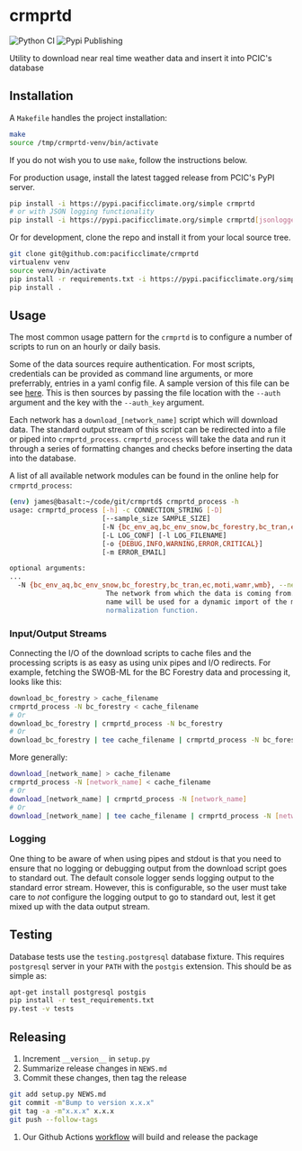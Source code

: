 # crmprtd

![Python CI](https://github.com/pacificclimate/crmprtd/workflows/Python%20CI/badge.svg?branch=master)
![Pypi Publishing](https://github.com/pacificclimate/crmprtd/workflows/Pypi%20Publishing/badge.svg?branch=master)

Utility to download near real time weather data and insert it into PCIC's database

## Installation

A `Makefile` handles the project installation:
```bash
make
source /tmp/crmprtd-venv/bin/activate
```

If you do not wish you to use `make`, follow the instructions below.

For production usage, install the latest tagged release from PCIC's PyPI server.

```bash
pip install -i https://pypi.pacificclimate.org/simple crmprtd
# or with JSON logging functionality
pip install -i https://pypi.pacificclimate.org/simple crmprtd[jsonlogger]
```

Or for development, clone the repo and install it from your local source tree.

```bash
git clone git@github.com:pacificclimate/crmprtd
virtualenv venv
source venv/bin/activate
pip install -r requirements.txt -i https://pypi.pacificclimate.org/simple
pip install .
```

## Usage

The most common usage pattern for the `crmprtd` is to configure a number of scripts to run on an hourly or daily basis.

Some of the data sources require authentication. For most scripts, credentials can be provided as command line arguments, or more preferrably, entries in a yaml config file. A sample version of this file can be see [here](https://github.com/pacificclimate/crmprtd/blob/master/auth.yaml). This is then sources by passing the file location with the `--auth` argument and the key with the `--auth_key` argument.

Each network has a `download_[network_name]` script which will download data.  The standard output stream of this script can be redirected into a file or piped into `crmprtd_process`.  `crmprtd_process` will take the data and run it through a series of formatting changes and checks before inserting the data into the database.

A list of all available network modules can be found in the online help for `crmprtd_process`:

```bash
(env) james@basalt:~/code/git/crmprtd$ crmprtd_process -h
usage: crmprtd_process [-h] -c CONNECTION_STRING [-D]
                       [--sample_size SAMPLE_SIZE]
                       [-N {bc_env_aq,bc_env_snow,bc_forestry,bc_tran,ec,moti,wamr,wmb}]
                       [-L LOG_CONF] [-l LOG_FILENAME]
                       [-o {DEBUG,INFO,WARNING,ERROR,CRITICAL}]
                       [-m ERROR_EMAIL]

optional arguments:
...
  -N {bc_env_aq,bc_env_snow,bc_forestry,bc_tran,ec,moti,wamr,wmb}, --network {bc_env_aq,bc_env_snow,bc_forestry,bc_tran,ec,moti,wamr,wmb}
                        The network from which the data is coming from. The
                        name will be used for a dynamic import of the module's
                        normalization function.
```

### Input/Output Streams

Connecting the I/O of the download scripts to cache files and the processing scripts is as easy as using unix pipes and I/O redirects. For example, fetching the SWOB-ML for the BC Forestry data and processing it, looks like this:

```bash
download_bc_forestry > cache_filename
crmprtd_process -N bc_forestry < cache_filename
# Or
download_bc_forestry | crmprtd_process -N bc_forestry
# Or
download_bc_forestry | tee cache_filename | crmprtd_process -N bc_forestry
```

More generally:

```bash
download_[network_name] > cache_filename
crmprtd_process -N [network_name] < cache_filename
# Or
download_[network_name] | crmprtd_process -N [network_name]
# Or
download_[network_name] | tee cache_filename | crmprtd_process -N [network_name]
```

### Logging

One thing to be aware of when using pipes and stdout is that you need to ensure that no logging or debugging output from the download script goes to standard out. The default console logger sends logging output to the standard error stream. However, this is configurable, so the user must take care to *not* configure the logging output to go to standard out, lest it get mixed up with the data output stream.

## Testing

Database tests use the `testing.postgresql` database fixture. This requires `postgresql` server in your `PATH` with the `postgis` extension. This should be as simple as:

```bash
apt-get install postgresql postgis
pip install -r test_requirements.txt
py.test -v tests
```

## Releasing

1. Increment `__version__` in `setup.py`
1. Summarize release changes in `NEWS.md`
1. Commit these changes, then tag the release
```bash
git add setup.py NEWS.md
git commit -m"Bump to version x.x.x"
git tag -a -m"x.x.x" x.x.x
git push --follow-tags
```
1. Our Github Actions [workflow](https://github.com/pacificclimate/crmprtd/blob/i71-action-best-practices/.github/workflows/python-ci.yml) will build and release the package
